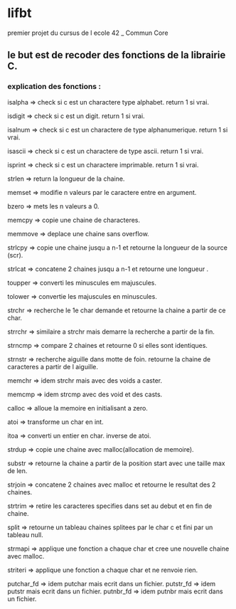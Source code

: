 # lifbt
premier projet du cursus de l ecole 42 _ Commun Core

## le but est de recoder des fonctions de la librairie C.
### explication des fonctions :


isalpha => check si c est un charactere type alphabet. return 1 si vrai.

isdigit  => check si c est un digit. return 1 si vrai.

isalnum  => check si c est un charactere de type alphanumerique. return 1 si vrai.

isascii  => check si c est un charactere de type ascii. return 1 si vrai.

isprint  => check si c est un charactere imprimable. return 1 si vrai.


strlen =>  return la longueur de la chaine.


memset => modifie n valeurs par le caractere entre en argument.

bzero => mets les n valeurs  a 0.

memcpy => copie une chaine de characteres.

memmove => deplace une chaine sans overflow.

strlcpy => copie une chaine jusqu a n-1 et retourne la longueur de la source (scr).

strlcat => concatene 2 chaines jusqu a n-1 et retourne une longueur .

toupper => converti les minuscules em majuscules.

tolower => convertie les majuscules en minuscules.

strchr => recherche le 1e char demande et retourne la chaine a partir de ce char.

strrchr  => similaire a strchr mais demarre la recherche a partir de la fin.

strncmp => compare 2 chaines et  retourne 0 si elles sont identiques.

strnstr => recherche aiguille dans motte de foin. retourne la chaine de caracteres a partir de l aiguille.

memchr => idem strchr mais avec des voids a caster.

memcmp => idem strcmp avec des void et des casts.

calloc => alloue la memoire en initialisant a zero.

atoi => transforme un char en int.

itoa => converti un entier en char. inverse de atoi.

strdup => copie une chaine avec malloc(allocation de memoire).

substr => retourne la chaine a partir de la position start avec une taille max de len.

strjoin => concatene 2 chaines avec malloc et retourne le resultat des 2 chaines.

strtrim => retire les caracteres specifies dans set au debut et en fin de chaine.

split => retourne un tableau chaines splitees par le char c et fini par un tableau null.

strmapi => applique une fonction a chaque char et cree une nouvelle chaine avec malloc.

striteri => applique une fonction a chaque char et ne renvoie rien.

putchar_fd => idem putchar mais ecrit dans un fichier.
putstr_fd => idem putstr mais ecrit dans un fichier.
putnbr_fd => idem putnbr mais ecrit dans un fichier.
